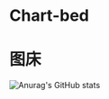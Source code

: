 # Chart-bed
# 图床
![Anurag's GitHub stats](https://github-readme-stats.vercel.app/api?username=Q-jun&show_icons=true&theme=highcontrast)
